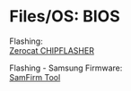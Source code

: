 # Files/OS: BIOS

Flashing:  
[Zerocat CHIPFLASHER](http://www.zerocat.org/chipflasher.html)

Flashing - Samsung Firmware:  
[SamFirm Tool](https://samfirmtool.com/)
